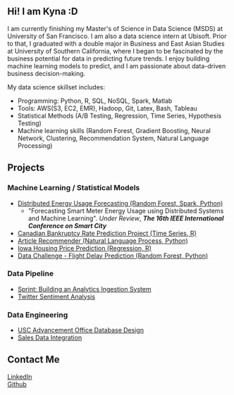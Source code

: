 <script async src="https://www.googletagmanager.com/gtag/js?id=UA-113914402-1"></script>
<script>
  window.dataLayer = window.dataLayer || [];
  function gtag(){dataLayer.push(arguments);}
  gtag('js', new Date());

  gtag('config', 'UA-113914402-1');
</script>

<title>
Kyna Ji
</title>

## Hi! I am Kyna :D
I am currently finishing my Master's of Science in Data Science (MSDS) at University of San Francisco. I am also a data science intern at Ubisoft. Prior to that, I graduated with a double major in Business and East Asian Studies at University of Southern California, where I began to be fascinated by the business potential for data in predicting future trends. I enjoy building machine learning models to predict, and I am passionate about data-driven business decision-making. 

My data science skillset includes:
* Programming: Python, R, SQL, NoSQL, Spark, Matlab
* Tools: AWS(S3, EC2, EMR), Hadoop, Git, Latex, Bash, Tableau
* Statistical Methods (A/B Testing, Regression, Time Series, Hypothesis Testing)
* Machine learning skills (Random Forest, Gradient Boosting, Neural Network, Clustering, Recommendation System, Natural Language Processing)

## Projects
### Machine Learning / Statistical Models
* [Distributed Energy Usage Forecasting (Random Forest, Spark, Python)](https://github.com/feiran-kyna-ji/energy-prediction)
  -  "Forecasting Smart Meter Energy Usage using Distributed Systems and Machine Learning". *Under Review*,  ***The 16th IEEE International Conference on Smart City***
* [Canadian Bankruptcy Rate Prediction Project (Time Series, R)](https://github.com/feiran-kyna-ji/canadian-bankruptcy-time-series)
* [Article Recommender (Natural Language Process, Python)](https://github.com/feiran-kyna-ji/article_recommender)
* [Iowa Housing Price Prediction (Regression, R)](https://github.com/feiran-kyna-ji/iowa_housing)
* [Data Challenge - Flight Delay Prediction (Random Forest, Python)](https://github.com/feiran-kyna-ji/data_challenge_flight_delay)

### Data Pipeline
* [Sprint: Building an Analytics Ingestion System](https://github.com/feiran-kyna-ji/sprint)
* [Twitter Sentiment Analysis](https://github.com/feiran-kyna-ji/twitter-sentiment/)

### Data Engineering
* [USC Advancement Office Database Design](https://github.com/feiran-kyna-ji/usc-database-design)
* [Sales Data Integration](https://feiran-kyna-ji.github.io/projects/sales_data)


## Contact Me
[LinkedIn](https://www.linkedin.com/in/kyna-ji/)  
[Github](https://github.com/feiran-kyna-ji)
